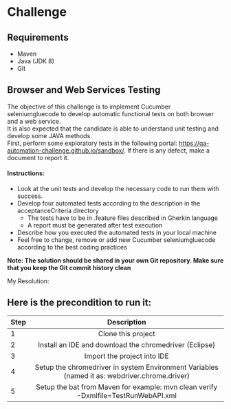 # Challenge

## Requirements

* Maven
* Java (JDK 8)
* Git

## Browser and Web Services Testing

The objective of this challenge is to implement Cucumber seleniumgluecode to develop automatic
functional tests on both browser and a web service.  
It is also expected that the candidate is able to understand unit testing and develop some
JAVA methods.  
First, perform some exploratory tests in the following
portal: https://qa-automation-challenge.github.io/sandbox/. If there is any defect, make a
document to report it.

#### Instructions:

* Look at the unit tests and develop the necessary code to run them with success.
* Develop four automated tests according to the description in the acceptanceCriteria
  directory
    * The tests have to be in .feature files described in Gherkin language
    * A report must be generated after test execution
* Describe how you executed the automated tests in your local machine
* Feel free to change, remove or add new Cucumber seleniumgluecode according to the best coding
  practices

**Note: The solution should be shared in your own Git repository. Make sure that you keep
the Git commit history clean**

My Resolution:

## Here is the precondition to run it:

| Step | Description                                                                                              |
|------|:--------------------------------------------------------------------------------------------------------:|
| 1    | Clone this project                                                                                       |
| 2    | Install an IDE and download the chromedriver (Eclipse)                                                   |
| 3    | Import the project into IDE                                                                              |
| 4    | Setup the chromedriver in system Environment Variables (named it as: webdriver.chrome.driver)            |
| 5    | Setup the bat from Maven for example: mvn clean verify -Dxmlfile=TestRunWebAPI.xml           |

